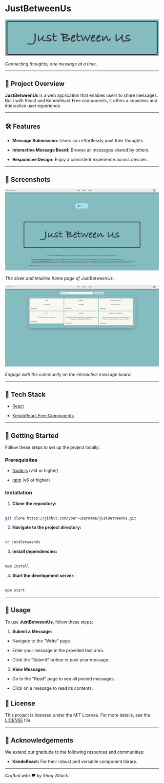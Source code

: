 # JustBetweenUs

![JustBetweenUs Banner](/public/Banner.png)

_Connecting thoughts, one message at a time._

---

## 🚀 Project Overview

**JustBetweenUs** is a web application that enables users to share messages. Built with React and KendoReact Free components, it offers a seamless and interactive user experience.

---

## 🛠️ Features

-   **Message Submission:** Users can effortlessly post their thoughts.

-   **Interactive Message Board:** Browse all messages shared by others.

-   **Responsive Design:** Enjoy a consistent experience across devices.

---

## 🎨 Screenshots

![Home Page](/public/Homepage.png)

_The sleek and intuitive home page of JustBetweenUs._

![Message Board](/public/MessageBoard.png)

_Engage with the community on the interactive message board._

---

## 🧰 Tech Stack

-   [React](https://reactjs.org/)

-   [KendoReact Free Components](https://www.telerik.com/kendo-react-ui/)

---

## 🚀 Getting Started

Follow these steps to set up the project locally:

### Prerequisites

-   [Node.js](https://nodejs.org/) (v14 or higher)

-   [npm](https://www.npmjs.com/) (v6 or higher)

### Installation

1. **Clone the repository:**

```bash

git clone https://github.com/your-username/justBetweenUs.git

```

2. **Navigate to the project directory:**

```bash

cd justBetweenUs

```

3. **Install dependencies:**

```bash

npm install

```

4. **Start the development server:**

```bash

npm start

```

---

## 📝 Usage

To use **JustBetweenUs**, follow these steps:

1. **Submit a Message:**

-   Navigate to the "Write" page.

-   Enter your message in the provided text area.

-   Click the "Submit" button to post your message.

2. **View Messages:**

-   Go to the "Read" page to see all posted messages.

-   Click on a message to read its contents.

## 📄 License

This project is licensed under the MIT License. For more details, see the [LICENSE](LICENSE) file.

---

## 🎉 Acknowledgements

We extend our gratitude to the following resources and communities:

-   **KendoReact:** For their robust and versatile component library.

---

_Crafted with ❤️ by Shaq-Attack._
